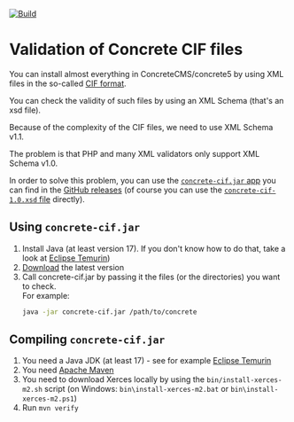 [![Build](https://github.com/concretecms/concrete-cif/actions/workflows/build.yml/badge.svg)](https://github.com/concretecms/concrete-cif/actions/workflows/build.yml)

# Validation of Concrete CIF files

You can install almost everything in ConcreteCMS/concrete5 by using XML files in the so-called [CIF format](https://documentation.concretecms.org/developers/packages/install-content-using-content-interchange-format-cif).

You can check the validity of such files by using an XML Schema (that's an xsd file).

Because of the complexity of the CIF files, we need to use XML Schema v1.1.

The problem is that PHP and many XML validators only support XML Schema v1.0.

In order to solve this problem, you can use the [`concrete-cif.jar` app](https://github.com/concretecms/concrete-cif/releases/latest/download/concrete-cif.jar) you can find in the [GitHub releases](https://github.com/concretecms/concrete-cif/releases) (of course you can use the [`concrete-cif-1.0.xsd` file](https://github.com/concretecms/concrete-cif/releases/latest/download/concrete-cif-1.0.xsd) directly).

## Using `concrete-cif.jar`

1. Install Java (at least version 17). If you don't know how to do that, take a look at [Eclipse Temurin](https://adoptium.net/))
2. [Download](https://github.com/concretecms/concrete-cif/releases/latest/download/concrete-cif.jar) the latest version
3. Call concrete-cif.jar by passing it the files (or the directories) you want to check.  
   For example:
   ```sh
   java -jar concrete-cif.jar /path/to/concrete
   ```

## Compiling `concrete-cif.jar`

1. You need a Java JDK (at least 17) - see for example [Eclipse Temurin](https://adoptium.net/)
2. You need [Apache Maven](https://maven.apache.org/)
3. You need to download Xerces locally by using the `bin/install-xerces-m2.sh` script (on Windows: `bin\install-xerces-m2.bat` or `bin\install-xerces-m2.ps1`)
4. Run `mvn verify`
